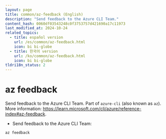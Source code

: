 ```yaml
---
layout: page
title: common/az-feedback (English)
description: "Send feedback to the Azure CLI Team."
content_hash: 0060df03543248c0f3753757d421690a17c11973
last_modified_at: 2024-10-24
related_topics:
  - title: español version
    url: /es/common/az-feedback.html
    icon: bi bi-globe
  - title: 한국어 version
    url: /ko/common/az-feedback.html
    icon: bi bi-globe
tldri18n_status: 2
---
```

# az feedback

Send feedback to the Azure CLI Team.
Part of `azure-cli` (also known as `az`).
More information: <https://learn.microsoft.com/cli/azure/reference-index#az-feedback>.

- Send feedback to the Azure CLI Team:

`az feedback`
